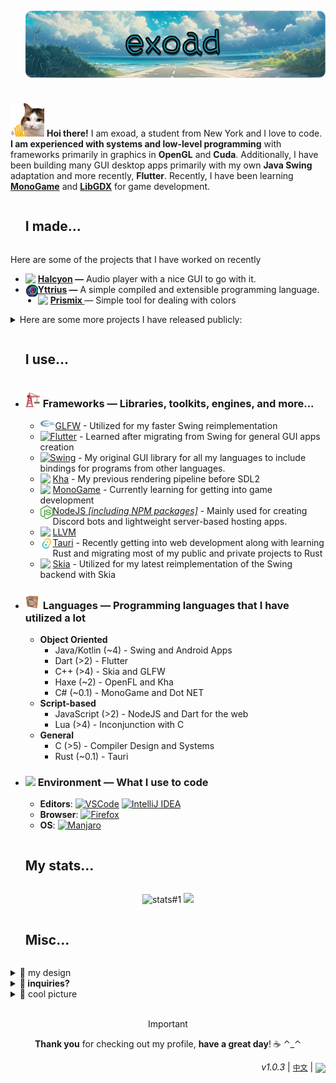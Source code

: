 <!-- >> [!WARNING]
> [`中文`](https://github.com/exoad/exoad/blob/main/README_ZH.md)
-->

<div align="center" id="user-content-toc">
  <ul>
    <summary>
      <h1 style="display: inline-block;">
        <img src="img/title_pic.png" alt="exoad" width=620 />
      </h1>
    </summary>
  </ul>
</div>

<p><img src="img/wave.png" width=54 /> <strong>Hoi there!</strong> I am exoad, a student from New York and I love to
  code. <strong>I am experienced with systems and
    low-level programming</strong> with frameworks primarily in graphics in <strong>OpenGL</strong> and
  <strong>Cuda</strong>. Additionally, I have been building many GUI desktop apps primarily with my own <strong>Java
    Swing</strong> adaptation and more recently, <strong>Flutter</strong>. Recently, I have been learning <a
    href="https://www.monogame.net/"><strong>MonoGame</strong></a> and <a
    href="https://libgdx.com/"><strong>LibGDX</strong></a> for game development.
</p>
<div id="user-content-toc">
  <ul>
    <summary>
      <h2 style="display: inline-block;">I made...</h2>
    </summary>
  </ul>
</div>
<p>Here are some of the projects that I have worked on recently</p>
<ul>
  <li>
    <a href="https://github.com/Halcyoninae"> <img align="left"
        src="https://github.com/Halcyoninae/Halcyon.c/blob/master/assets/app/Halcyon_Logo.png" width=20>
    <strong>Halcyon</a> —</strong> Audio player with a nice GUI to go with it.
  </li>
  <li>
    <a href="https://github.com/exoad/yttriuslang.c"> <img align="left" src="img/unknown.png" width=20><strong>Yttrius</a>
    —</strong> A simple compiled and extensible programming language.
  </li>
  <li>
    <a href="https://github.com/exoad/prismix"> <img align="left"
        src="https://github.com/exoad/prismix/blob/master/assets/_icon.png" width=20>
    <strong>Prismix </a></strong>— Simple tool for dealing with colors
  </li>
</ul>
<p>
<details>
  <summary>Here are some more projects I have released publicly:
  </summary>
  <ul>
    <li>
      <a href="https://github.com/exoad/com.jackmeng"> <img align="left" src="img/unknown.png" width=20>
        <strong>com.jackmeng </a></strong>— A library of a bunch of random things to help with developing in Java
    </li>
    <li>
      <a href="https://github.com/exoad/animas-firefox"> <img align="left" src="img/unknown.png" width=20>
        <strong>Firefox Animas </a></strong>— Anime themes for Firefox
    </li>
    <li>
      <a href="https://github.com/exoad/toasterify"> <img align="left"
          src="https://github.com/exoad/toasterify/blob/main/assets/icon1024.png?raw=true" width=20>
        <strong>Toasterify </a></strong>— An Android app to warm up your phone to warm up your hands in cold times
    </li>
    <li>
      <a href="https://github.com/exoad/ansicolor"> <img align="left" src="img/unknown.png" width=20>
        <strong>ansicolor </a></strong>— A Java library to make dealing with ANSI coloring and prettifying CLI text
      easier
    </li>
    <li>
      <a href="https://github.com/exoad/usaco_mashups"> <img align="left" src="img/unknown.png" width=20>
        <strong>USACO Mashups </a></strong>— Discord Bot is written in NodeJS and Java to help with creating problem
      sets for the USACO competition
    </li>
    <li>
      <a href="https://github.com/exoad/meta_javac"> <img align="left" src="img/unknown.png" width=20>
        <strong>Meta4J </a></strong>— An attempt to add meta programming into Java with the help of the inbuilt
      annotation API
    </li>
  </ul>
  and more!
</details>
</p>
<div id="user-content-toc">
  <ul>
    <summary>
      <h2 style="display: inline-block;">I use...</h2>
    </summary>
  </ul>
</div>
<ul>
  <li>
        <h3> <img src="img/construction.png" width=24 /> <strong>Frameworks —</strong> Libraries, toolkits, engines, and
          more...
        </h3>
      <ul>
        <li><a href="https://www.glfw.org/"> <img align="left" src="img/OpenGL_100px_June16.png" width=24>GLFW</a> -
          Utilized for my faster Swing reimplementation</li>
        <li><a href="https://flutter.dev"> <img align="left"
              src="https://storage.googleapis.com/cms-storage-bucket/0dbfcc7a59cd1cf16282.png" width=16>Flutter</a> -
          Learned after migrating from Swing for general GUI apps creation</li>
        <li><a href="https://docs.oracle.com/en/java/javase/17/docs/api/java.desktop/javax/swing/package-summary.html">
            <img align="left" src="https://brandslogos.com/wp-content/uploads/images/java-logo-2.png" width=16>Swing</a>
          - My original GUI library for all my languages to include bindings for programs from other languages.
        </li>
        <li><a href="https://github.com/Kode/Kha"> <img align="left" src="https://github.com/Kode.png?size=512"
              width=20>Kha</a> - My previous rendering pipeline before SDL2</li>
        <li><a href="https://www.monogame.net/"> <img align="left"
              src="https://github.com/MonoGame/MonoGame.Logo/raw/master/FullColorOnLight/LogoOnly_128px.png?raw=true"
              width=20>MonoGame</a> - Currently learning for getting into game development</li>
        <li><a href="https://nodejs.org/en"> <img align="left" src="img/nodejs.png" width=20>NodeJS <em>[including NPM
              packages]</em></a> - Mainly used for creating Discord bots and lightweight server-based hosting apps.</li>
        <li><a href="https://llvm.org/"> <img align="left" src="https://llvm.org/img/DragonMedium.png" width=20>LLVM</a>
        </li>
        <li><a href="https://tauri.app/"> <img align="left" src="img/tauri.png" width=20>Tauri</a> - Recently getting
          into web development along with learning Rust and migrating most of my public and private projects to Rust
        </li>
        <li><a href="https://skia.org/"> <img align="left"
              src="https://upload.wikimedia.org/wikipedia/en/thumb/3/33/Skia_Project_Logo.svg/263px-Skia_Project_Logo.svg.png"
              width=20>Skia</a> - Utilized for my latest reimplementation of the Swing backend with Skia</li>
      </ul>
  </li>
  <li>
        <h3><img src="img/command_block.gif" width=24 /> <strong>Languages —</strong> Programming languages that I have
          utilized
          a lot</h3>
      <ul>
        <li>
          <strong>Object Oriented</strong>
          <ul>
            <li>Java/Kotlin (~4) - Swing and Android Apps</li>
            <li>Dart (>2) - Flutter</li>
            <li>C++ (>4) - Skia and GLFW</li>
            <li>Haxe (~2) - OpenFL and Kha</li>
            <li>C# (~0.1) - MonoGame and Dot NET</li>
          </ul>
        </li>
        <li>
          <strong>Script-based</strong>
          <ul>
            <li>JavaScript (>2) - NodeJS and Dart for the web</li>
            <li>Lua (>4) - Inconjunction with C</li>
          </ul>
        </li>
        <li>
          <strong>General</strong>
          <ul>
            <li>C (>5) - Compiler Design and Systems</li>
            <li>Rust (~0.1) - Tauri</li>
          </ul>
        </li>
      </ul>
  </li>
  <li>
        <h3><img src="https://emojigraph.org/media/google/night-with-stars_1f303.png" width=24 /> <strong>Environment
            —</strong> What I use to code</h3>
      <ul>
        <li><strong>Editors</strong>: <a href="https://code.visualstudio.com/"><img
              src="https://img.shields.io/badge/Visual%20Studio%20Code-0078d7.svg?style=flat-square&logo=visual-studio-code&logoColor=white"
              alt="VSCode" /></a> <a href="https://www.jetbrains.com/idea/"><img
              src="https://img.shields.io/badge/IntelliJIDEA-000000.svg?style=flat-square&logo=intellij-idea&logoColor=white"
              alt="IntelliJ IDEA" /></a></li>
        <li><strong>Browser</strong>: <a href="https://www.mozilla.org/en-US/firefox/new/"><img
              src="https://img.shields.io/badge/Firefox-FF7139?style=flat-square&logo=Firefox-Browser&logoColor=white"
              alt="Firefox" /></a></li>
        <li><strong>OS</strong>: <a href="https://manjaro.org/"><img
              src="https://img.shields.io/badge/Manjaro-35BF5C?style=flat-square&logo=Manjaro&logoColor=white"
              alt="Manjaro" /></a></li>
      </ul>
  </li>
</ul>
<div id="user-content-toc">
  <ul>
    <summary>
      <h2 style="display: inline-block;">My stats...</h2>
    </summary>
  </ul>
</div>
<div align="center">
  <img alt="stats#1"
    src="http://github-profile-summary-cards.vercel.app/api/cards/profile-details?username=exoad&theme=tokyonight" />
  <img
    src="https://github-readme-stats.vercel.app/api/top-langs/?username=exoad&layout=compact&langs_count=8&hide_border=true&hide_title=true&theme=tokyonight" />
</div>
<div id="user-content-toc">
  <ul>
    <summary>
      <h2 style="display: inline-block;">Misc...</h2>
    </summary>
  </ul>
</div>
<be>
  <details>
    <summary>🎨 my design</summary>
    Here are the main colors that I use in most current-day GUI apps:<br>
    <img src="img/colormap.png" />
  </details>
  <details>
    <summary>
      <strong>🎀 inquiries?</strong>
    </summary>
    If you have inquiries regarding my software, give me a forward through my Discord server: <a
      href="https://discord.gg/PbJQRT9zQ8">https://discord.gg/PbJQRT9zQ8</a>
    <br />
    If there is an issue with incorrect rendering of this profile, please submit a PR through this <a href="https://github.com/exoad/exoad">profile's repo</a>
  </details>
  <details>
    <summary>
      🏮 cool picture
    </summary>
    <div align="center">
      <img src="img/海沿いの道.png" />
    </div>
  </details>
  <div align="center">
  <br />

> [!IMPORTANT]
> **Thank you** for checking out my profile, **have a great day**! ☕ &#x2303;_&#x2303;

  </div>

<div align="right">

*v1.0.3* | [`中文`](https://github.com/exoad/exoad/blob/main/README_ZH.md) | <a href="https://hits.seeyoufarm.com"><img align="center" src="https://hits.seeyoufarm.com/api/count/incr/badge.svg?url=https%3A%2F%2Fgithub.com%2Fexoad&count_bg=%23000000&title_bg=%23000000&icon=gitkraken.svg&icon_color=%23E7E7E7&title=views&edge_flat=true"/></a>

</div>